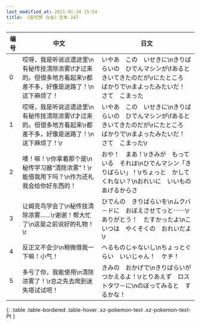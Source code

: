 ```yaml
---
last_modified_at: 2021-01-24 15:54
title: 《宝可梦 白金》文本 247
---
```

| 编号 | 中文 | 日文 |
| ---- | ---- | ---- |
| 0 | 哎呀，我是听说这遗迹里\n有秘传技清除浓雾\f才过来的。但很多地方看起来\r都差不多，好像是迷路了！\n这下麻烦了！ | いやあ　この　いせきに\nきりばらいの　ひでんマシンが\fあると　きいてきたのだが\rにたところ　ばかりで\nまよったみたいだ！　さて　こまった |
| 1 | 哎呀，我是听说这遗迹里\n有秘传技清除浓雾\f才过来的。但很多地方看起来\r都差不多，好像是迷路了！\n这下麻烦了！\r | いやあ　この　いせきに\nきりばらいの　ひでんマシンが\fあると　きいてきたのだが\rにたところ　ばかりで\nまよったみたいだ！　さて　こまった\r |
| 2 | 噢！嘛！\r你拿着那个是\n秘传学习器“清除浓雾”！\r能借我用下吗？\n作为还礼我会给你好东西的！ | おや！　まあ！\rきみが　もっている　それは\nひでんマシン「きりばらい」！\rちょっと　かしてくれない？\nおれいに　いいもの　あげるからさ |
| 3 | 让姆克鸟学会了\n秘传技清除浓雾……\r谢谢！帮大忙了\n这是之前说好的礼物！\r | ひでんの　きりばらいを\nムクバ－ドに　おぼえさせてっと⋯⋯\rありがとう！　たすかったよ\nこいつは　やくそくの　おれいだよ\r |
| 4 | 反正又不会少\n稍微借我一下嘛！小气！ | へるものじゃないし\nちょっとぐらい　いいじゃん！　ケチ！ |
| 5 | 多亏了你，我能使用\n清除浓雾了！\r总之先去爬到迷失塔试试吧！ | きみの　おかげで\nきりばらいが　つかえるよ！\rとりあえず　ロストタワ－に\nのぼってみると　するかな！ |
{: .table .table-bordered .table-hover .xz-pokemon-text .xz-pokemon-text-Pt }
